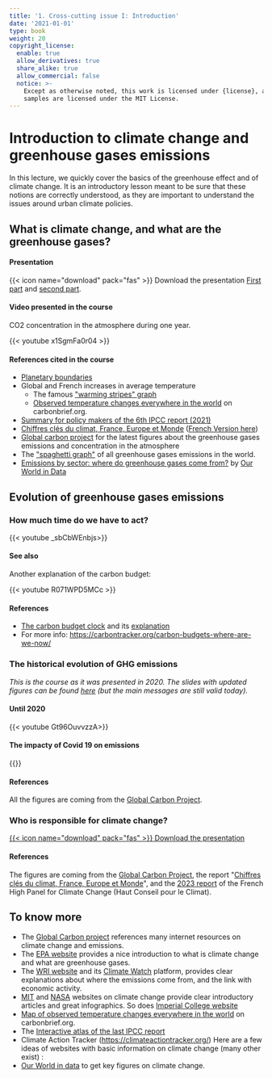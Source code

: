 ```yaml
---
title: '1. Cross-cutting issue I: Introduction'
date: '2021-01-01'
type: book
weight: 20
copyright_license:
  enable: true
  allow_derivatives: true
  share_alike: true
  allow_commercial: false
  notice: >-
    Except as otherwise noted, this work is licensed under {license}, and code
    samples are licensed under the MIT License.
---
```

# Introduction to climate change and greenhouse gases emissions

<!--more-->

In this lecture, we quickly cover the basics of the greenhouse effect and of climate change. It is an introductory lesson meant to be sure that these notions are correctly understood, as they are important to understand the issues around urban climate policies.

## What is climate change, and what are the greenhouse gases?

#### Presentation

{{< icon name="download" pack="fas" >}} Download the presentation [First part](https://www.centre-cired.fr/wp-content/uploads/2024/01/course-1-2024-part-1.pdf) and [second part](https://www.centre-cired.fr/wp-content/uploads/2024/01/course-1-2024-part-2.pdf).

#### Video presented in the course 
CO2 concentration in the atmosphere during one year.

{{< youtube x1SgmFa0r04 >}}

#### References cited in the course
- [Planetary boundaries](https://science.sciencemag.org/content/347/6223/1259855)
- Global and French increases in average temperature
  - The famous ["warming stripes" graph](https://showyourstripes.info/)
  - [Observed temperature changes everywhere in the world](https://www.carbonbrief.org/mapped-how-every-part-of-the-world-has-warmed-and-could-continue-to-warm) on carbonbrief.org.
- [Summary for policy makers of the 6th IPCC report (2021)](https://www.ipcc.ch/report/ar6/wg1/downloads/report/IPCC_AR6_WGI_SPM.pdf)
- [Chiffres clés du climat, France, Europe et Monde](https://www.statistiques.developpement-durable.gouv.fr/edition-numerique/chiffres-cles-du-climat-2023/en/) ([French Version here](https://www.statistiques.developpement-durable.gouv.fr/chiffres-cles-du-climat-france-europe-et-monde-edition-2023))
- [Global carbon project](https://www.globalcarbonproject.org/) for the latest figures about the greenhouse gases emissions and concentration in the atmosphere
- The ["spaghetti graph"](https://www.wri.org/data/world-greenhouse-gas-emissions-2016) of all greenhouse gases emissions in the world.
- [Emissions by sector: where do greenhouse gases come from?](https://ourworldindata.org/emissions-by-sector) by [Our World in Data](https://ourworldindata.org/)

## Evolution of greenhouse gases emissions 

### How much time do we have to act?
{{< youtube _sbCbWEnbjs>}}
 
#### See also
Another explanation of the carbon budget:

{{< youtube R071WPD5MCc >}}

#### References
- [The carbon budget clock](https://www.mcc-berlin.net/fileadmin/data/clock/carbon_clock.htm?i=3267263) and its [explanation](https://www.mcc-berlin.net/en/research/co2-budget.html)
- For more info: https://carbontracker.org/carbon-budgets-where-are-we-now/ 

### The historical evolution of GHG emissions
*This is the course as it was presented in 2020. The slides with updated figures can be found [here](https://www.centre-cired.fr/wp-content/uploads/2022/08/2.-2022-evolution-emissions2.pdf) (but the main messages are still valid today).*

#### Until 2020
{{< youtube Gt96OuvvzzA>}}

#### The impacty of Covid 19 on emissions

{{<youtube y43Yc8rphLQ>}}

#### References
All the figures are coming from the [Global Carbon Project](https://www.globalcarbonproject.org/).

### Who is responsible for climate change?

[{{< icon name="download" pack="fas" >}} Download the presentation](http://www.centre-cired.fr/wp-content/uploads/2021/09/who_responsible.pdf)

#### References
The figures are coming from the [Global Carbon Project](https://www.globalcarbonproject.org/), the report "[Chiffres clés du climat, France, Europe et Monde](https://www.statistiques.developpement-durable.gouv.fr/chiffres-cles-du-climat-france-europe-et-monde-edition-2023)", and the [2023 report](https://www.hautconseilclimat.fr/publications/) of the French High Panel for Climate Change (Haut Conseil pour le Climat).


## To know more

- The [Global Carbon project](https://www.globalcarbonproject.org/products/internetResources.htm#General) references many internet resources on climate change and emissions.
- The [EPA website](https://www.epa.gov/ghgemissions/overview-greenhouse-gases) provides a nice introduction to what is climate change and what are greenhouse gases.
- The [WRI website](https://www.wri.org/blog/2020/02/greenhouse-gas-emissions-by-country-sector) and its [Climate Watch](https://www.wri.org/initiatives/climate-watch) platform, provides clear explanations about where the emissions come from, and the link with economic activity.
- [MIT](https://climate.mit.edu/) and [NASA](https://climate.nasa.gov/) websites on climate change provide clear introductory articles and great infographics. So does [Imperial College website](https://www.imperial.ac.uk/grantham/publications/climate-change-faqs/)
- [Map of observed temperature changes everywhere in the world](https://www.carbonbrief.org/mapped-how-every-part-of-the-world-has-warmed-and-could-continue-to-warm) on carbonbrief.org.
- The [Interactive atlas of the last IPCC report](https://interactive-atlas.ipcc.ch/)
- Climate Action Tracker (https://climateactiontracker.org/)
Here are a few ideas of websites with basic information on climate change (many other exist) :
- [Our World in data](https://ourworldindata.org/) to get key figures on climate change.


